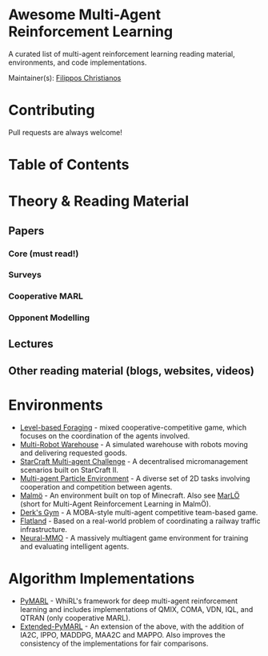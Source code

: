# Awesome Multi-Agent Reinforcement Learning

A curated list of multi-agent reinforcement learning reading material, environments, and code implementations.

Maintainer(s): [Filippos Christianos](www.fchristianos.com)

# Contributing
Pull requests are always welcome!

# Table of Contents



# Theory & Reading Material

## Papers
### Core (must read!)
### Surveys
### Cooperative MARL
### Opponent Modelling


## Lectures
## Other reading material (blogs, websites, videos)

# Environments

- [Level-based Foraging](www.github.com/semitable/lb-foraging) -  mixed cooperative-competitive game, which focuses on the coordination of the agents involved.
- [Multi-Robot Warehouse](www.github.com/semitable/robotic-warehouse) - A simulated warehouse with robots moving and delivering requested goods.
- [StarCraft Multi-agent Challenge](https://github.com/oxwhirl/smac) - A decentralised micromanagement scenarios built on StarCraft II.
- [Multi-agent Particle Environment](https://github.com/openai/multiagent-particle-envs) - A diverse set of 2D tasks involving cooperation and competition between agents.
- [Malmö](https://github.com/microsoft/malmo) - An environment built on top of Minecraft. Also see [MarLÖ](https://github.com/crowdAI/marLo) (short for Multi-Agent Reinforcement Learning in MalmÖ).
- [Derk's Gym](https://gym.derkgame.com/) - A MOBA-style multi-agent competitive team-based game.
- [Flatland](https://flatland.aicrowd.com/) - Based on a real-world problem of coordinating a railway traffic infrastructure.
- [Neural-MMO](https://jsuarez5341.github.io/) - A massively multiagent game environment for training and evaluating intelligent agents.

# Algorithm Implementations
- [PyMARL](https://github.com/oxwhirl/pymarl) - WhiRL's framework for deep multi-agent reinforcement learning and includes implementations of QMIX, COMA, VDN, IQL, and QTRAN (only cooperative MARL).
- [Extended-PyMARL](https://github.com/uoe-agents/epymarl) - An extension of the above, with the addition of IA2C, IPPO, MADDPG, MAA2C and MAPPO. Also improves the consistency of the implementations for fair comparisons.